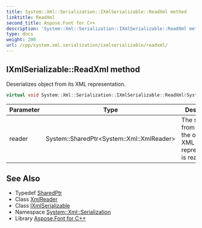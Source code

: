 ```yaml
---
title: System::Xml::Serialization::IXmlSerializable::ReadXml method
linktitle: ReadXml
second_title: Aspose.Font for C++
description: 'System::Xml::Serialization::IXmlSerializable::ReadXml method. Deserializes object from its XML representation in C++.'
type: docs
weight: 200
url: /cpp/system.xml.serialization/ixmlserializable/readxml/
---
```

## IXmlSerializable::ReadXml method


Deserializes object from its XML representation.

```cpp
virtual void System::Xml::Serialization::IXmlSerializable::ReadXml(System::SharedPtr<System::Xml::XmlReader> reader)=0
```


| Parameter | Type | Description |
| --- | --- | --- |
| reader | System::SharedPtr\<System::Xml::XmlReader\> | The stream from which the object's XML representation is read. |

## See Also

* Typedef [SharedPtr](../../../system/sharedptr/)
* Class [XmlReader](../../../system.xml/xmlreader/)
* Class [IXmlSerializable](../)
* Namespace [System::Xml::Serialization](../../)
* Library [Aspose.Font for C++](../../../)
